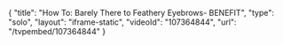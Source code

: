 {
    "title": "How To: Barely There to Feathery Eyebrows- BENEFIT",
    "type": "solo",
    "layout": "iframe-static",
    "videoId": "107364844",
    "url": "\/tvpembed\/107364844"
}